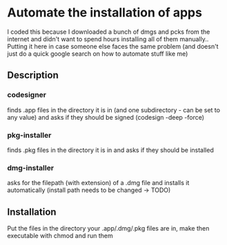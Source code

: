 # Automate the installation of apps

I coded this because I downloaded a bunch of dmgs and pcks from the internet and didn't want to spend hours installing all of them manually.. Putting it here in case someone else faces the same problem (and doesn't just do a quick google search on how to automate stuff like me)

## Description
### codesigner
finds .app files in the directory it is in (and one subdirectory - can be set to any value) and asks if they should be signed (codesign -deep -force)
### pkg-installer
finds .pkg files in the directory it is in and asks if they should be installed
### dmg-installer
asks for the filepath (with extension) of a .dmg file and installs it automatically (install path needs to be changed -> TODO)

## Installation
Put the files in the directory your .app/.dmg/.pkg files are in, make then executable with chmod and run them
